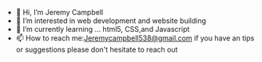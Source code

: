 - 👋 Hi, I’m Jeremy Campbell
- 👀 I’m interested in web development and website building
- 🌱 I’m currently learning ... html5, CSS,and Javascript
- 📫 How to reach me:Jeremycampbell538@gmail.com
if you have an tips or suggestions please don't hesitate to reach out

<!---
jcamp538/jcamp538 is a ✨ special ✨ repository because its `README.md` (this file) appears on your GitHub profile.
You can click the Preview link to take a look at your changes.
--->
